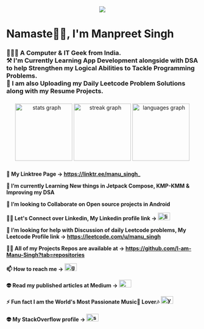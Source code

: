 <div align="center">
  <img src="https://profile-counter.glitch.me/I-am-Manu-Singh/count.svg?"  />
</div>

###

<h1 align="left">Namaste🙏🏻, I'm Manpreet Singh</h1>

###

<h3 align="left">👨🏻‍💻 A Computer & IT Geek from India.<br>⚒️ I'm Currently Learning App Development alongside with DSA to help Strengthen my Logical Abilities to Tackle Programming Problems. <br>📩 I am also Uploading my Daily Leetcode Problem Solutions along with my Resume Projects.</h3>

###
###

<div align="center">
  <img src="https://github-readme-stats.vercel.app/api?username=I-am-Manu-Singh&hide_title=false&hide_rank=false&show_icons=true&include_all_commits=true&count_private=true&disable_animations=false&theme=dracula&locale=en&hide_border=false" height="150" alt="stats graph"  />
  <img src="https://streak-stats.demolab.com?user=I-am-Manu-Singh&locale=en&mode=daily&theme=dracula&hide_border=false&border_radius=5" height="150" alt="streak graph"  />
  <img src="https://github-readme-stats.vercel.app/api/top-langs?username=I-am-Manu-Singh&locale=en&hide_title=false&layout=compact&card_width=320&langs_count=5&theme=dracula&hide_border=false" height="150" alt="languages graph"  />
</div>

###
<h4 align="left">
  
🔗 My Linktree Page -> https://linktr.ee/manu_singh_ <br>
    
🌱 I’m currently Learning New things in Jetpack Compose, KMP-KMM & Improving my DSA<br>
  
👯 I’m looking to Collaborate on Open source projects in Android <br>
  
👨‍💻 Let's Connect over Linkedin, My Linkedin profile link ->   <a href="https://www.linkedin.com/in/manpreet-singh001/" target="_blank">
    <img src="https://raw.githubusercontent.com/maurodesouza/profile-readme-generator/master/src/assets/icons/social/linkedin/default.svg" width="32" height="20" alt="linkedin logo"  /> 
    </a> <br>
    
🤝 I’m looking for help with Discussion of daily Leetcode problems, My Leetcode Profile link -> https://leetcode.com/u/manu_singh <br>
    
👨‍💻 All of my Projects Repos are available at -> https://github.com/I-am-Manu-Singh?tab=repositories<br>
    
📫 How to reach me -> <a href="mailto:manpreetsinghkainth25@gmail.com?subject=Hello&body=I%20wanted%20to%20reach%20out!" target="_blank">
   <img src="https://raw.githubusercontent.com/maurodesouza/profile-readme-generator/master/src/assets/icons/social/gmail/default.svg" width="32" height="20" alt="gmail logo"  /> 
   </a> <br>

👽 Read my published articles at Medium -> <a href="https://medium.com/@manu-singh" target="_blank">
    <img src="https://raw.githubusercontent.com/maurodesouza/profile-readme-generator/master/src/assets/icons/social/medium/default.svg" width="32" height="20" alt="medium logo"  />
  </a> <br>

⚡ Fun fact I am the World's Most Passionate Music🎵 Lover🎶  <a href="https://www.youtube.com/@manu-singh" target="_blank">
    <img src="https://raw.githubusercontent.com/maurodesouza/profile-readme-generator/master/src/assets/icons/social/youtube/default.svg" width="32" height="20" alt="youtube logo"  />
  </a> <br> <br>
👽 My StackOverflow profile -> <a href="https://stackoverflow.com/users/13145684/manu-singh" target="_blank">
    <img src="https://raw.githubusercontent.com/maurodesouza/profile-readme-generator/master/src/assets/icons/social/stackoverflow/default.svg" width="32" height="20" alt="stackoverflow logo"  />
  </a>
</h4>
